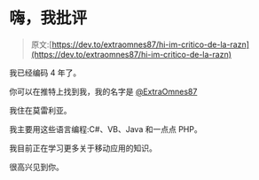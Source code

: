 # 嗨，我批评

> 原文:[https://dev.to/extraomnes87/hi-im-critico-de-la-razn](https://dev.to/extraomnes87/hi-im-critico-de-la-razn)

我已经编码 4 年了。

你可以在推特上找到我，我的名字是 [@ExtraOmnes87](https://twitter.com/ExtraOmnes87)

我住在莫雷利亚。

我主要用这些语言编程:C#、VB、Java 和一点点 PHP。

我目前正在学习更多关于移动应用的知识。

很高兴见到你。